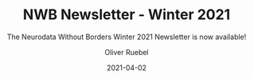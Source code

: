 ---
title: "NWB Newsletter - Winter 2021"
weight: 4
date: "2021-04-02"
subtitle: "The Neurodata Without Borders Winter 2021 Newsletter is now available!"
image: "/images/news/winter-2021.png"
author: "Oliver Ruebel"
tags: 
    - tag: announcement
    - tag: newbletter
---